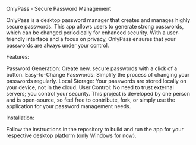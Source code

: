
OnlyPass - Secure Password Management

OnlyPass is a desktop password manager that creates and manages highly secure passwords. This app allows users to generate strong passwords, which can be changed periodically for enhanced security. With a user-friendly interface and a focus on privacy, OnlyPass ensures that your passwords are always under your control.

Features:

Password Generation: Create new, secure passwords with a click of a button.
Easy-to-Change Passwords: Simplify the process of changing your passwords regularly.
Local Storage: Your passwords are stored locally on your device, not in the cloud.
User Control: No need to trust external servers; you control your security.
This project is developed by one person and is open-source, so feel free to contribute, fork, or simply use the application for your password management needs.

Installation:

Follow the instructions in the repository to build and run the app for your respective desktop platform (only Windows for now).
